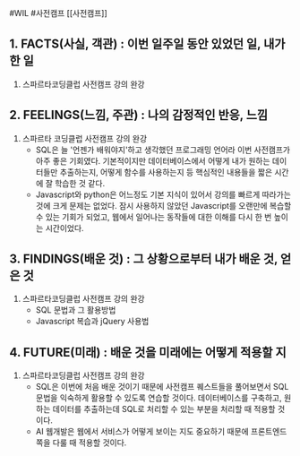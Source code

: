 #WIL #사전캠프 [[사전캠프]]
## 1. FACTS(사실, 객관) : 이번 일주일 동안 있었던 일, 내가 한 일
1. 스파르타코딩클럽 사전캠프 강의 완강

## 2. FEELINGS(느낌, 주관) : 나의 감정적인 반응, 느낌
1. 스파르타 코딩클럽 사전캠프 강의 완강
	- SQL은 늘 '언젠가 배워야지'하고 생각했던 프로그래밍 언어라 이번 사전캠프가 아주 좋은 기회였다. 기본적이지만 데이터베이스에서 어떻게 내가 원하는 데이터들만 추출하는지, 어떻게 함수를 사용하는지 등 핵심적인 내용들을 짧은 시간에 잘 학습한 것 같다.
	- Javascript와 python은 어느정도 기본 지식이 있어서 강의를 빠르게 따라가는 것에 크게 문제는 없었다. 잠시 사용하지 않았던 Javascript를 오랜만에 복습할 수 있는 기회가 되었고, 웹에서 일어나는 동작들에 대한 이해를 다시 한 번 높이는 시간이었다.

## 3. FINDINGS(배운 것) : 그 상황으로부터 내가 배운 것, 얻은 것
1. 스파르타코딩클럽 사전캠프 강의 완강
	- SQL 문법과 그 활용방법
	- Javascript 복습과 jQuery 사용법

## 4. FUTURE(미래) : 배운 것을 미래에는 어떻게 적용할 지
1. 스파르타코딩클럽 사전캠프 강의 완강
	- SQL은 이번에 처음 배운 것이기 때문에 사전캠프 퀘스트들을 풀어보면서 SQL 문법을 익숙하게 활용할 수 있도록 연습할 것이다. 데이터베이스를 구축하고, 원하는 데이터를 추출하는데 SQL로 처리할 수 있는 부분을 처리할 때 적용할 것이다.
	- AI 웹개발은 웹에서 서비스가 어떻게 보이는 지도 중요하기 때문에 프론트엔드 쪽을 다룰 때 적용할 것이다.